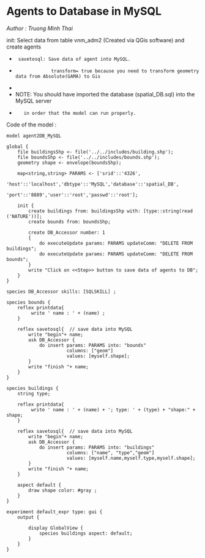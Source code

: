 [//]: # (keyword|skill_SQLSKILL)
[//]: # (keyword|concept_database)
#  Agents to Database in MySQL


_Author : Truong Minh Thai_

  init: Select data from table vnm_adm2 (Created via QGis software)  and create  agents
 * 	    savetosql: Save data of agent into MySQL. 
 * 					transform= true because you need to transform geometry data from Absolute(GAMA) to Gis
 * 
 *  NOTE: You should have imported the database (spatial_DB.sql) into the MySQL server 
 *        in order that the model can run properly.


Code of the model : 

```
model agent2DB_MySQL 
  
global { 
	file buildingsShp <- file('../../includes/building.shp');
	file boundsShp <- file('../../includes/bounds.shp');
	geometry shape <- envelope(boundsShp);
	
	map<string,string> PARAMS <- ['srid'::'4326',
				                  'host'::'localhost','dbtype'::'MySQL','database'::'spatial_DB',
				                  'port'::'8889','user'::'root','passwd'::'root'];

	init {
		create buildings from: buildingsShp with: [type::string(read ('NATURE'))];
		create bounds from: boundsShp;
		
		create DB_Accessor number: 1  
		{ 			
			do executeUpdate params: PARAMS updateComm: "DELETE FROM buildings";	
			do executeUpdate params: PARAMS updateComm: "DELETE FROM bounds";
		}
		write "Click on <<Step>> button to save data of agents to DB";		 
	}
}   
 
species DB_Accessor skills: [SQLSKILL] ;   

species bounds {
	reflex printdata{
		 write ' name : ' + (name) ;
	}
	
	reflex savetosql{  // save data into MySQL
		write "begin"+ name;
		ask DB_Accessor {
			do insert params: PARAMS into: "bounds"
					  columns: ["geom"]
					  values: [myself.shape];
		}
	    write "finish "+ name;
	}		
}

species buildings {
	string type;
	
	reflex printdata{
		 write ' name : ' + (name) + '; type: ' + (type) + "shape:" + shape;
	}
	
	reflex savetosql{  // save data into MySQL
		write "begin"+ name;
		ask DB_Accessor {
			do insert params: PARAMS into: "buildings"
					  columns: ["name", "type","geom"]
					  values: [myself.name,myself.type,myself.shape];
		}
	    write "finish "+ name;
	}	
	
	aspect default {
		draw shape color: #gray ;
	}
}     

experiment default_expr type: gui {
	output {
		
		display GlobalView {
			species buildings aspect: default;
		}
	}
}

```
